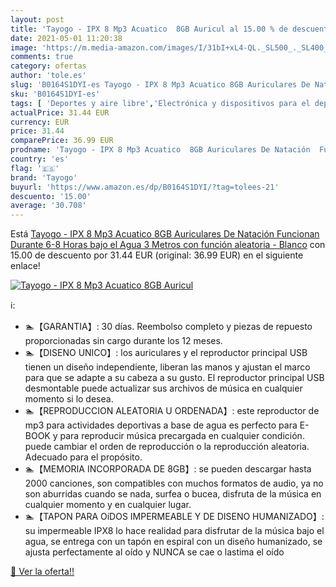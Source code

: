 ```yaml
---
layout: post
title: 'Tayogo - IPX 8 Mp3 Acuatico  8GB Auricul al 15.00 % de descuento'
date: 2021-05-01 11:20:38
image: 'https://m.media-amazon.com/images/I/31bI+xL4-QL._SL500_._SL400_.jpg'
comments: true
category: ofertas
author: 'tole.es'
slug: 'B0164S1DYI-es Tayogo - IPX 8 Mp3 Acuatico 8GB Auriculares De Natación...'
sku: 'B0164S1DYI-es'
tags: [ 'Deportes y aire libre','Electrónica y dispositivos para el deporte','Reproductores MP3 para natación','auriculares','tayogo', ]
actualPrice: 31.44 EUR
currency: EUR
price: 31.44
comparePrice: 36.99 EUR
prodname: 'Tayogo - IPX 8 Mp3 Acuatico  8GB Auriculares De Natación  Funcionan Durante 6-8 Horas bajo el Agua 3 Metros con función aleatoria - Blanco'
country: 'es'
flag: '🇪🇸'
brand: 'Tayogo'
buyurl: 'https://www.amazon.es/dp/B0164S1DYI/?tag=tolees-21'
descuento: '15.00'
average: '30.708'
---
```


Está [Tayogo - IPX 8 Mp3 Acuatico  8GB Auriculares De Natación  Funcionan Durante 6-8 Horas bajo el Agua 3 Metros con función aleatoria - Blanco](https://www.amazon.es/dp/B0164S1DYI/?tag=tolees-21) con 15.00 de descuento por 31.44 EUR (original: 36.99 EUR) en el siguiente enlace!

[![Tayogo - IPX 8 Mp3 Acuatico  8GB Auricul](https://m.media-amazon.com/images/I/31bI+xL4-QL._SL500_._SL400_.jpg)](https://www.amazon.es/dp/B0164S1DYI/?tag=tolees-21)

ℹ️:

- 🏊【GARANTIA】: 30 días. Reembolso completo y piezas de repuesto proporcionadas sin cargo durante los 12 meses.
- 🏊【DISENO UNICO】: los auriculares y el reproductor principal USB tienen un diseño independiente, liberan las manos y ajustan el marco para que se adapte a su cabeza a su gusto. El reproductor principal USB desmontable puede actualizar sus archivos de música en cualquier momento si lo desea.
- 🏊【REPRODUCCION ALEATORIA U ORDENADA】: este reproductor de mp3 para actividades deportivas a base de agua es perfecto para E-BOOK y para reproducir música precargada en cualquier condición. puede cambiar el orden de reproducción o la reproducción aleatoria. Adecuado para el propósito.
- 🏊【MEMORIA INCORPORADA DE 8GB】: se pueden descargar hasta 2000 canciones, son compatibles con muchos formatos de audio, ya no son aburridas cuando se nada, surfea o bucea, disfruta de la música en cualquier momento y en cualquier lugar.
- 🏊【TAPON PARA OíDOS IMPERMEABLE Y DE DISENO HUMANIZADO】: su impermeable IPX8 lo hace realidad para disfrutar de la música bajo el agua, se entrega con un tapón en espiral con un diseño humanizado, se ajusta perfectamente al oído y NUNCA se cae o lastima el oído

[🛒 Ver la oferta!!](https://www.amazon.es/dp/B0164S1DYI/?tag=tolees-21)
